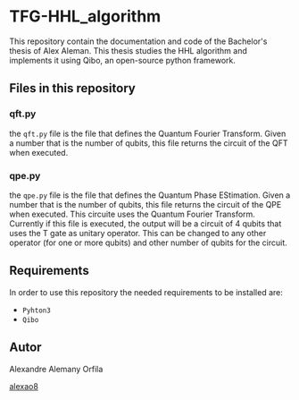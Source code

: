 # TFG-HHL_algorithm
This repository contain the documentation and code of the Bachelor's thesis of Alex Aleman. This thesis studies the HHL algorithm and implements it using Qibo, an open-source python framework.

## Files in this repository

### qft.py
the `qft.py` file is the file that defines the Quantum Fourier Transform. Given a number that is the number of qubits, this file returns the circuit of the QFT when executed.


### qpe.py
the `qpe.py` file is the file that defines the Quantum Phase EStimation. Given a number that is the number of qubits, this file returns the circuit of the QPE when executed. This circuite uses the Quantum Fourier Transform. Currently if this file is executed, the output will be a circuit of 4 qubits that uses the T gate as unitary operator. This can be changed to any other operator (for one or more qubits) and other number of qubits for the circuit.

## Requirements
In order to use this repository the needed requirements to be installed are:
- `Pyhton3`
- `Qibo`

## Autor
Alexandre Alemany Orfila

[alexao8](https://github.com/alexao8)
